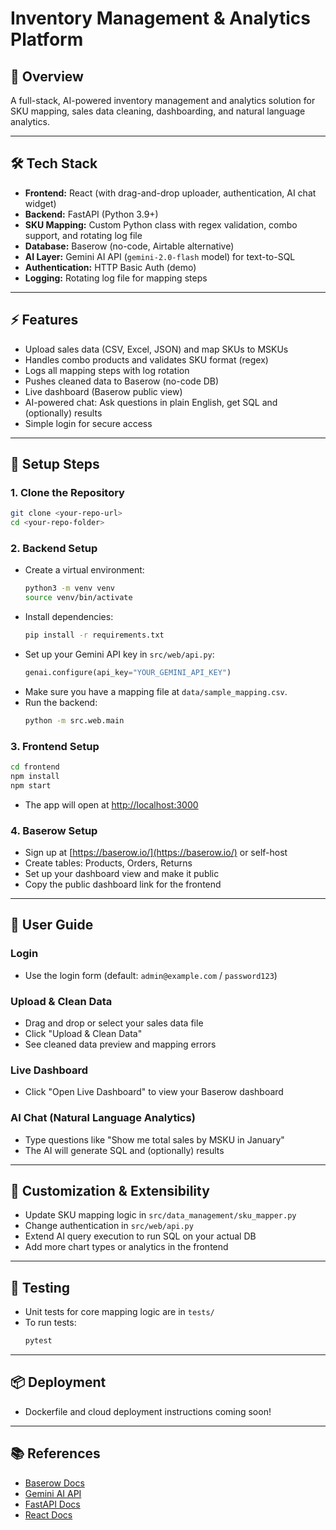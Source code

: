 # Inventory Management & Analytics Platform

## 🚀 Overview
A full-stack, AI-powered inventory management and analytics solution for SKU mapping, sales data cleaning, dashboarding, and natural language analytics.

---
## 🛠️ Tech Stack
- **Frontend:** React (with drag-and-drop uploader, authentication, AI chat widget)
- **Backend:** FastAPI (Python 3.9+)
- **SKU Mapping:** Custom Python class with regex validation, combo support, and rotating log file
- **Database:** Baserow (no-code, Airtable alternative)
- **AI Layer:** Gemini AI API (`gemini-2.0-flash` model) for text-to-SQL
- **Authentication:** HTTP Basic Auth (demo)
- **Logging:** Rotating log file for mapping steps

---

## ⚡ Features
- Upload sales data (CSV, Excel, JSON) and map SKUs to MSKUs
- Handles combo products and validates SKU format (regex)
- Logs all mapping steps with log rotation
- Pushes cleaned data to Baserow (no-code DB)
- Live dashboard (Baserow public view)
- AI-powered chat: Ask questions in plain English, get SQL and (optionally) results
- Simple login for secure access

---

## 📝 Setup Steps

### 1. **Clone the Repository**
```bash
git clone <your-repo-url>
cd <your-repo-folder>
```

### 2. **Backend Setup**
- Create a virtual environment:
  ```bash
  python3 -m venv venv
  source venv/bin/activate
  ```
- Install dependencies:
  ```bash
  pip install -r requirements.txt
  ```
- Set up your Gemini API key in `src/web/api.py`:
  ```python
  genai.configure(api_key="YOUR_GEMINI_API_KEY")
  ```
- Make sure you have a mapping file at `data/sample_mapping.csv`.
- Run the backend:
  ```bash
  python -m src.web.main
  ```

### 3. **Frontend Setup**
```bash
cd frontend
npm install
npm start
```
- The app will open at [http://localhost:3000](http://localhost:3000)

### 4. **Baserow Setup**
- Sign up at [https://baserow.io/](https://baserow.io/) or self-host
- Create tables: Products, Orders, Returns
- Set up your dashboard view and make it public
- Copy the public dashboard link for the frontend

---

## 👤 User Guide

### **Login**
- Use the login form (default: `admin@example.com` / `password123`)

### **Upload & Clean Data**
- Drag and drop or select your sales data file
- Click "Upload & Clean Data"
- See cleaned data preview and mapping errors

### **Live Dashboard**
- Click "Open Live Dashboard" to view your Baserow dashboard

### **AI Chat (Natural Language Analytics)**
- Type questions like "Show me total sales by MSKU in January"
- The AI will generate SQL and (optionally) results

---

## 🧩 Customization & Extensibility
- Update SKU mapping logic in `src/data_management/sku_mapper.py`
- Change authentication in `src/web/api.py`
- Extend AI query execution to run SQL on your actual DB
- Add more chart types or analytics in the frontend

---

## 🧪 Testing
- Unit tests for core mapping logic are in `tests/`
- To run tests:
  ```bash
  pytest
  ```

---

## 📦 Deployment
- Dockerfile and cloud deployment instructions coming soon!

---

## 📚 References
- [Baserow Docs](https://baserow.io/docs/)
- [Gemini AI API](https://ai.google.dev/)
- [FastAPI Docs](https://fastapi.tiangolo.com/)
- [React Docs](https://react.dev/) 
